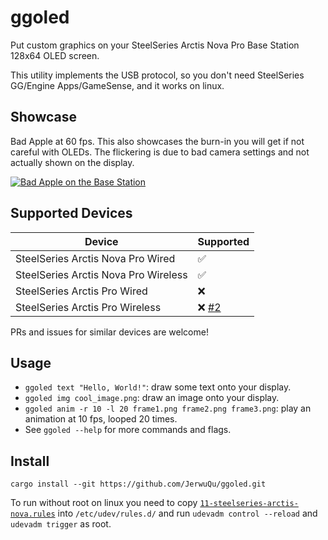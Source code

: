 # ggoled

Put custom graphics on your SteelSeries Arctis Nova Pro Base Station 128x64 OLED screen.

This utility implements the USB protocol, so you don't need SteelSeries GG/Engine Apps/GameSense, and it works on linux.

## Showcase

Bad Apple at 60 fps.
This also showcases the burn-in you will get if not careful with OLEDs. The flickering is due to bad camera settings and not actually shown on the display.

[![Bad Apple on the Base Station](http://img.youtube.com/vi/k51zNrMLti4/0.jpg)](http://www.youtube.com/watch?v=k51zNrMLti4 "Bad Apple on a SteelSeries Arctis Nova Pro Wireless Base Station")

## Supported Devices

| Device                               | Supported                                           |
| ------------------------------------ | --------------------------------------------------- |
| SteelSeries Arctis Nova Pro Wired    | ✅                                                  |
| SteelSeries Arctis Nova Pro Wireless | ✅                                                  |
| SteelSeries Arctis Pro Wired         | ❌                                                  |
| SteelSeries Arctis Pro Wireless      | ❌ [#2](https://github.com/JerwuQu/ggoled/issues/2) |

PRs and issues for similar devices are welcome!

## Usage

- `ggoled text "Hello, World!"`: draw some text onto your display.
- `ggoled img cool_image.png`: draw an image onto your display.
- `ggoled anim -r 10 -l 20 frame1.png frame2.png frame3.png`: play an animation at 10 fps, looped 20 times.
- See `ggoled --help` for more commands and flags.

## Install

`cargo install --git https://github.com/JerwuQu/ggoled.git`

To run without root on linux you need to copy [`11-steelseries-arctis-nova.rules`](https://github.com/JerwuQu/ggoled/blob/master/11-steelseries-arctis-nova.rules) into `/etc/udev/rules.d/` and run `udevadm control --reload` and `udevadm trigger` as root.
